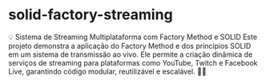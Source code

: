 # solid-factory-streaming
💡 Sistema de Streaming Multiplataforma com Factory Method e SOLID Este projeto demonstra a aplicação do Factory Method e dos princípios SOLID em um sistema de transmissão ao vivo. Ele permite a criação dinâmica de serviços de streaming para plataformas como YouTube, Twitch e Facebook Live, garantindo código modular, reutilizável e escalável. 🚀🎥
